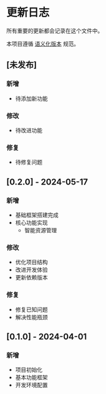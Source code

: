 # 更新日志

所有重要的更新都会记录在这个文件中。

本项目遵循 [语义化版本](https://semver.org/lang/zh-CN/) 规范。

## [未发布]

### 新增

- 待添加新功能

### 修改

- 待改进功能

### 修复

- 待修复问题

## [0.2.0] - 2024-05-17

### 新增

- 基础框架搭建完成
- 核心功能实现
  - 智能资源管理

### 修改

- 优化项目结构
- 改进开发体验
- 更新依赖版本

### 修复

- 修复已知问题
- 解决性能瓶颈

## [0.1.0] - 2024-04-01

### 新增

- 项目初始化
- 基本功能框架
- 开发环境配置

